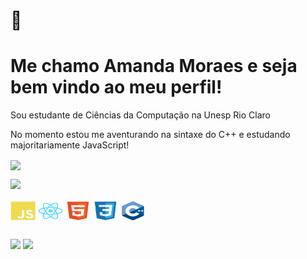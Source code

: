 <h1>👋</h1>
<h1>Me chamo Amanda Moraes e seja bem vindo ao meu perfil!</h1>
<p>Sou estudante de Ciências da Computação na Unesp Rio Claro</p>
<p>No momento estou me aventurando na sintaxe do C++ e estudando majoritariamente JavaScript!</p>


<div>
  <img align="center" height="180em" src="https://github-readme-stats.vercel.app/api?username=mandyymoraes&show_icons=true&theme=swift&bg_color=00000000)(https://github.com/anuraghazra/github-readme-stats)"/>
  <p></p>
  <img src="https://github-readme-activity-graph.vercel.app/graph?username=mandyymoraes&bg_color=fffff0&color=708090&line=24292e&point=24292e&area=true&hide_border=true&radius=10)](https://github.com/ashutosh00710/github-readme-activity-graph)"/>

</div>

<div style="display: inline_block"><br>
  <img align="center" alt="js" height="30" width="40" src="https://raw.githubusercontent.com/devicons/devicon/master/icons/javascript/javascript-plain.svg">
  <img align="center" alt="react" height="30" width="40" src="https://raw.githubusercontent.com/devicons/devicon/master/icons/react/react-original.svg">
  <img align="center" alt="html" height="30" width="40" src="https://raw.githubusercontent.com/devicons/devicon/master/icons/html5/html5-original.svg">
  <img align="center" alt="css" height="30" width="40" src="https://raw.githubusercontent.com/devicons/devicon/master/icons/css3/css3-original.svg">
  <img align="center" alt="c++" height="30" width="40" src="https://raw.githubusercontent.com/devicons/devicon/master/icons/cplusplus/cplusplus-original.svg">
</div>
  
  ##
 
<div> 
  <a href = "mailto:amandamoraesmaria@gmail.com"><img src="https://img.shields.io/badge/-Gmail-%23333?style=for-the-badge&logo=gmail&logoColor=red" target="_blank"></a>
  <a href="https://www.linkedin.com/in/amandamariamoraes/" target="_blank"><img src="https://img.shields.io/badge/-LinkedIn-%230077B5?style=for-the-badge&logo=linkedin&logoColor=white" target="_blank"></a> 
  
</div>

